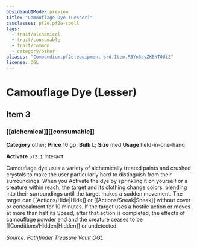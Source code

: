 ```yaml
---
obsidianUIMode: preview
title: "Camouflage Dye (Lesser)"
cssclasses: pf2e,pf2e-spell
tags:
  - trait/alchemical
  - trait/consumable
  - trait/common
  - category/other
aliases: "Compendium.pf2e.equipment-srd.Item.RBYn6syZKENT0UiZ"
license: OGL
---
```

# Camouflage Dye (Lesser)
## Item 3
### [[alchemical]][[consumable]]

**Category** other; 
**Price** 10 gp; 
**Bulk** L; **Size** med
**Usage** held-in-one-hand

**Activate** `pf2:1` Interact

Camouflage dye uses a variety of alchemically treated paints and crushed crystals to make the user particularly hard to distinguish from their surroundings. When you Activate the dye by sprinkling it on yourself or a creature within reach, the target and its clothing change colors, blending into their surroundings until the target makes a sudden movement. The target can [[Actions/Hide|Hide]] or [[Actions/Sneak|Sneak]] without cover or concealment for 10 minutes. If the target uses a hostile action or moves at more than half its Speed, after that action is completed, the effects of camouflage powder end and the creature ceases to be [[Conditions/Hidden|Hidden]] or undetected.

*Source: Pathfinder Treasure Vault*
*OGL*